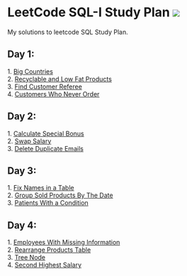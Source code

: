 <h1>LeetCode SQL-I Study Plan <img src="https://img.icons8.com/external-flaticons-lineal-color-flat-icons/64/000000/external-sql-computer-programming-flaticons-lineal-color-flat-icons.png"/></h1>

My solutions to leetcode SQL Study Plan.

<h2> Day 1:</h2>
1. <a href="https://github.com/miraehab/LeetCode-SQL-I-Study-Plan/blob/main/Day%201/595.%20Big%20Countries.sql">Big Countries</a></br>
2. <a href="https://github.com/miraehab/LeetCode-SQL-I-Study-Plan/blob/main/Day%201/1757.%20Recyclable%20and%20Low%20Fat%20Products.sql">Recyclable and Low Fat Products</a></br>
3. <a href="https://github.com/miraehab/LeetCode-SQL-I-Study-Plan/blob/main/Day%201/584.%20Find%20Customer%20Referee.sql">Find Customer Referee</a></br>
4. <a href="https://github.com/miraehab/LeetCode-SQL-I-Study-Plan/blob/main/Day%201/183.%20Customers%20Who%20Never%20Order.sql">Customers Who Never Order</a></br>


<h2> Day 2:</h2>
1. <a href="https://github.com/miraehab/LeetCode-SQL-I-Study-Plan/blob/main/Day2/1873.%20Calculate%20Special%20Bonus.sql">Calculate Special Bonus</a></br>
2. <a href="https://github.com/miraehab/LeetCode-SQL-I-Study-Plan/blob/main/Day%202/627.%20Swap%20Salary.sql">Swap Salary</a></br>
3. <a href="https://github.com/miraehab/LeetCode-SQL-I-Study-Plan/blob/main/Day%202/196.%20Delete%20Duplicate%20Emails.sql">Delete Duplicate Emails</a></br>

<h2> Day 3:</h2>
1. <a href="https://github.com/miraehab/LeetCode-SQL-I-Study-Plan/blob/main/Day%203/1667.%20Fix%20Names%20in%20a%20Table.sql">Fix Names in a Table</a></br>
2. <a href="https://github.com/miraehab/LeetCode-SQL-I-Study-Plan/blob/main/Day%203/1484.%20Group%20Sold%20Products%20By%20The%20Date.sql">Group Sold Products By The Date</a></br>
3. <a href="https://github.com/miraehab/LeetCode-SQL-I-Study-Plan/blob/main/Day%203/1527.%20Patients%20With%20a%20Condition.sql">Patients With a Condition</a></br>

<h2> Day 4:</h2>
1. <a href="https://github.com/miraehab/LeetCode-SQL-I-Study-Plan/blob/main/Day%204/1965.%20Employees%20With%20Missing%20Information.SQL">Employees With Missing Information</a></br>
2. <a href="https://github.com/miraehab/LeetCode-SQL-I-Study-Plan/blob/main/Day%204/1795.%20Rearrange%20Products%20Table.sql">Rearrange Products Table</a></br>
3. <a href="https://github.com/miraehab/LeetCode-SQL-I-Study-Plan/blob/main/Day%204/608.%20Tree%20Node.sql">Tree Node</a></br>
4. <a href="https://github.com/miraehab/LeetCode-SQL-I-Study-Plan/blob/main/Day%204/176.%20Second%20Highest%20Salary.sql">Second Highest Salary</a></br>